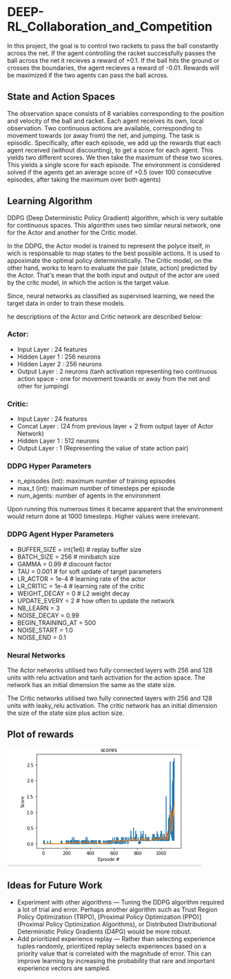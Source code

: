 # DEEP-RL_Collaboration_and_Competition

In this project, the goal is to control two rackets to pass the ball constantly across the net. If the agent controlling the racket successfully passes the ball across the net it recieves a reward of +0.1. If the ball hits the ground or crosses the boundaries, the agent recieves a reward of -0.01. Rewards will be maximized if the two agents can pass the ball across.


## State and Action Spaces

The observation space consists of 8 variables corresponding to the position and velocity of the ball and racket. Each agent receives its own, local observation. Two continuous actions are available, corresponding to movement towards (or away from) the net, and jumping. The task is episodic. Specifically, after each episode, we add up the rewards that each agent received (without discounting), to get a score for each agent. This yields two different scores. We then take the maximum of these two scores. This yields a single score for each episode. The environment is considered solved if the agents get an average score of +0.5 (over 100 consecutive episodes, after taking the maximum over both agents)

## Learning Algorithm

DDPG (Deep Deterministic Policy Gradient) algorithm, which is very suitable for continuous spaces. This algorithm uses two similar neural network, one for the Actor and another for the Critic model.

In the DDPG, the Actor model is trained to represent the polyce itself, in wich is responsable to map states to the best possible actions. It is used to appoximate the optimal policy deterministically. The Critic model, on the other hand, works to learn to evaluate the pair (state, action) predicted by the Actor. That's mean that the both input and output of the actor are used by the critc model, in which the action is the target value.

Since, neural networks as classified as supervised learning, we need the target data in order to train these models. 

he descriptions of the Actor and Critic network are described below:

### Actor:

- Input Layer    : 24 features
- Hidden Layer 1 : 256 neurons
- Hidden Layer 2 : 256 neurons
- Output Layer   : 2 neurons (tanh activation representing two continuous action space - one for movement towards or away from the net and other for jumping)

### Critic:

- Input Layer    : 24 features
- Concat Layer   : (24 from previous layer + 2 from output layer of Actor Network)
- Hidden Layer 1 : 512 neurons
- Output Layer   : 1 (Representing the value of state action pair)


### DDPG Hyper Parameters
- n_episodes (int): maximum number of training episodes
- max_t (int): maximum number of timesteps per episode
- num_agents: number of agents in the environment


Upon running this numerous times it became apparent that the environment would return done at 1000 timesteps. Higher values were irrelevant.

### DDPG Agent Hyper Parameters

- BUFFER_SIZE = int(1e6)  # replay buffer size
- BATCH_SIZE = 256         # minibatch size
- GAMMA = 0.99            # discount factor
- TAU = 0.001              # for soft update of target parameters
- LR_ACTOR = 1e-4         # learning rate of the actor
- LR_CRITIC = 1e-4        # learning rate of the critic
- WEIGHT_DECAY = 0   # L2 weight decay
- UPDATE_EVERY = 2        # how often to update the network
- NB_LEARN = 3
- NOISE_DECAY = 0.99
- BEGIN_TRAINING_AT = 500
- NOISE_START = 1.0
- NOISE_END = 0.1


### Neural Networks

The Actor networks utilised two fully connected layers with 256 and 128 units with relu activation and tanh activation for the action space. The network has an initial dimension the same as the state size.

The Critic networks utilised two fully connected layers with 256 and 128 units with leaky_relu activation. The critic network has  an initial dimension the size of the state size plus action size.

## Plot of rewards
![Training](./image/training.PNG)



## Ideas for Future Work

- Experiment with other algorithms — Tuning the DDPG algorithm required a lot of trial and error. Perhaps another algorithm such as Trust Region Policy Optimization (TRPO), [Proximal Policy Optimization (PPO)](Proximal Policy Optimization Algorithms), or Distributed Distributional Deterministic Policy Gradients (D4PG) would be more robust.
- Add prioritized experience replay — Rather than selecting experience tuples randomly, prioritized replay selects experiences based on a priority value that is correlated with the magnitude of error. This can improve learning by increasing the probability that rare and important experience vectors are sampled.
